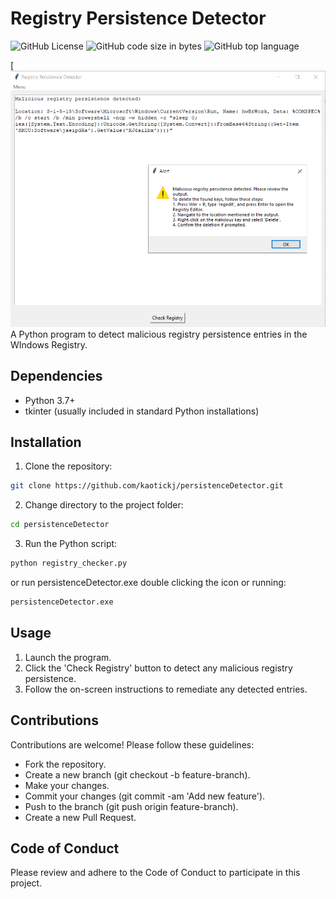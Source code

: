 # Registry Persistence Detector
![GitHub License](https://img.shields.io/github/license/kaotickj/persistenceDetector) ![GitHub code size in bytes](https://img.shields.io/github/languages/code-size/kaotickj/persistenceDetector) ![GitHub top language](https://img.shields.io/github/languages/top/kaotickj/persistenceDetector)

[![Logo](/screen.png)
A Python program to detect malicious registry persistence entries in the WIndows Registry.

## Dependencies

- Python 3.7+
- tkinter (usually included in standard Python installations)

## Installation

1. Clone the repository:
```sh
git clone https://github.com/kaotickj/persistenceDetector.git
```

2. Change directory to the project folder:

```sh
cd persistenceDetector
```
3. Run the Python script:

```sh
python registry_checker.py
```
or run persistenceDetector.exe double clicking the icon or running:
```cmd
persistenceDetector.exe
```

## Usage
1. Launch the program.
2. Click the 'Check Registry' button to detect any malicious registry persistence.
3. Follow the on-screen instructions to remediate any detected entries.

## Contributions

Contributions are welcome! Please follow these guidelines:

- Fork the repository.
- Create a new branch (git checkout -b feature-branch).
- Make your changes.
- Commit your changes (git commit -am 'Add new feature').
- Push to the branch (git push origin feature-branch).
- Create a new Pull Request.

## Code of Conduct
Please review and adhere to the Code of Conduct to participate in this project.




 
